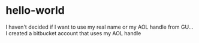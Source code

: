 # hello-world

I haven't decided if I want to use my real name or my AOL handle from GU...
I created a bitbucket account that uses my AOL handle
